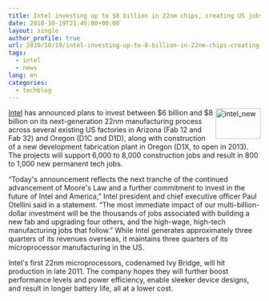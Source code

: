 ```yaml
---
title: Intel investing up to $8 billion in 22nm chips, creating US jobs
date: 2010-10-19T21:45:00+00:00
layout: single
author_profile: true
url: 2010/10/19/intel-investing-up-to-8-billion-in-22nm-chips-creating-us-jobs/
tags:
  - intel
  - news
lang: en
categories: 
  - techblog
---
```

[<img title="intel_new" border="0" alt="intel_new" align="right" src="http://lh3.ggpht.com/_vaUVXcmC3OI/TL4KdKRkg7I/AAAAAAAACxg/mlTj7ZYaZYg/intel_new%5B2%5D.gif?imgmax=800" width="90" height="61" />Intel](http://newsroom.intel.com/community/intel_newsroom/blog/2010/10/19/intel-announces-multi-billion-dollar-investment-in-next-generation-manufacturing-in-us) has announced plans to invest between $6 billion and $8 billion on its next-generation 22nm manufacturing process across several existing US factories in Arizona (Fab 12 and Fab 32) and Oregon (D1C and D1D), along with construction of a new development fabrication plant in Oregon (D1X, to open in 2013). The projects will support 6,000 to 8,000 construction jobs and result in 800 to 1,000 new permanent tech jobs. 

“Today's announcement reflects the next tranche of the continued advancement of Moore's Law and a further commitment to invest in the future of Intel and America,” Intel president and chief executive officer Paul Otellini said in a statement. “The most immediate impact of our multi-billion-dollar investment will be the thousands of jobs associated with building a new fab and upgrading four others, and the high-wage, high-tech manufacturing jobs that follow.” While Intel generates approximately three quarters of its revenues overseas, it maintains three quarters of its microprocessor manufacturing in the US.

Intel's first 22nm microprocessors, codenamed Ivy Bridge, will hit production in late 2011. The company hopes they will further boost performance levels and power efficiency, enable sleeker device designs, and result in longer battery life, all at a lower cost.